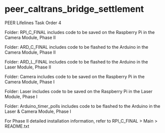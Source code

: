 # peer_caltrans_bridge_settlement
PEER Lifelines Task Order 4

Folder: RPI_C_FINAL includes code to be saved on the Raspberry Pi in the Camera Module, Phase II

Folder: ARD_C_FINAL includes code to be flashed to the Arduino in the Camera Module, Phase II

Folder: ARD_L_FINAL includes code to be flashed to the Arduino in the Laser Module, Phase II

Folder: Camera includes code to be saved on the Raspberry Pi in the Camera Module, Phase I

Folder: Laser includes code to be saved on the Raspberry Pi in the Laser Module, Phase I

Folder: Arduino_timer_polls includes code to be flashed to the Arduino in the Laser & Camera Module, Phase I

For Phase II detailed installation information, refer to RPI_C_FINAL > Main > README.txt 
